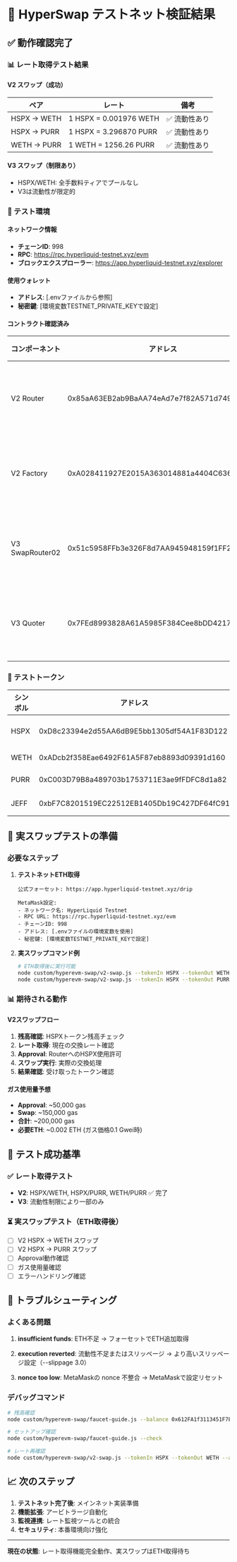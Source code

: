 # 🧪 HyperSwap テストネット検証結果

## ✅ 動作確認完了

### 📊 レート取得テスト結果

#### **V2 スワップ（成功）**
| ペア | レート | 備考 |
|------|--------|------|
| HSPX → WETH | 1 HSPX = 0.001976 WETH | ✅ 流動性あり |
| HSPX → PURR | 1 HSPX = 3.296870 PURR | ✅ 流動性あり |
| WETH → PURR | 1 WETH = 1256.26 PURR | ✅ 流動性あり |

#### **V3 スワップ（制限あり）**
- HSPX/WETH: 全手数料ティアでプールなし
- V3は流動性が限定的

### 🔧 テスト環境

#### **ネットワーク情報**
- **チェーンID**: 998
- **RPC**: https://rpc.hyperliquid-testnet.xyz/evm
- **ブロックエクスプローラー**: https://app.hyperliquid-testnet.xyz/explorer

#### **使用ウォレット**
- **アドレス**: [.envファイルから参照]
- **秘密鍵**: [環境変数TESTNET_PRIVATE_KEYで設定]

#### **コントラクト確認済み**
| コンポーネント | アドレス | 状態 |
|----------------|----------|------|
| V2 Router | 0x85aA63EB2ab9BaAA74eAd7e7f82A571d74901853 | ✅ 動作確認済み |
| V2 Factory | 0xA028411927E2015A363014881a4404C636218fb1 | ✅ 存在確認済み |
| V3 SwapRouter02 | 0x51c5958FFb3e326F8d7AA945948159f1FF27e14A | ✅ 存在確認済み |
| V3 Quoter | 0x7FEd8993828A61A5985F384Cee8bDD42177Aa263 | ✅ 存在確認済み |

### 📝 テストトークン

| シンボル | アドレス | 用途 |
|----------|----------|------|
| HSPX | 0xD8c23394e2d55AA6dB9E5bb1305df54A1F83D122 | HyperSwap メイントークン |
| WETH | 0xADcb2f358Eae6492F61A5F87eb8893d09391d160 | Wrapped Ether |
| PURR | 0xC003D79B8a489703b1753711E3ae9fFDFC8d1a82 | テスト用トークン |
| JEFF | 0xbF7C8201519EC22512EB1405Db19C427DF64fC91 | テスト用トークン |

## 🚀 実スワップテストの準備

### 必要なステップ

1. **テストネットETH取得**
   ```
   公式フォーセット: https://app.hyperliquid-testnet.xyz/drip
   
   MetaMask設定:
   - ネットワーク名: HyperLiquid Testnet
   - RPC URL: https://rpc.hyperliquid-testnet.xyz/evm
   - チェーンID: 998
   - アドレス: [.envファイルの環境変数を使用]
   - 秘密鍵: [環境変数TESTNET_PRIVATE_KEYで設定]
   ```

2. **実スワップコマンド例**
   ```bash
   # ETH取得後に実行可能
   node custom/hyperevm-swap/v2-swap.js --tokenIn HSPX --tokenOut WETH --amount 1 --slippage 2.0
   node custom/hyperevm-swap/v2-swap.js --tokenIn HSPX --tokenOut PURR --amount 5 --slippage 1.0
   ```

### 📊 期待される動作

#### **V2スワップフロー**
1. **残高確認**: HSPXトークン残高チェック
2. **レート取得**: 現在の交換レート確認
3. **Approval**: RouterへのHSPX使用許可
4. **スワップ実行**: 実際の交換処理
5. **結果確認**: 受け取ったトークン確認

#### **ガス使用量予想**
- **Approval**: ~50,000 gas
- **Swap**: ~150,000 gas
- **合計**: ~200,000 gas
- **必要ETH**: ~0.002 ETH (ガス価格0.1 Gwei時)

## 🎯 テスト成功基準

### ✅ レート取得テスト
- **V2**: HSPX/WETH, HSPX/PURR, WETH/PURR ✅ 完了
- **V3**: 流動性制限により一部のみ

### ⏳ 実スワップテスト（ETH取得後）
- [ ] V2 HSPX → WETH スワップ
- [ ] V2 HSPX → PURR スワップ
- [ ] Approval動作確認
- [ ] ガス使用量確認
- [ ] エラーハンドリング確認

## 🔧 トラブルシューティング

### よくある問題

1. **insufficient funds**: ETH不足
   → フォーセットでETH追加取得

2. **execution reverted**: 流動性不足またはスリッページ
   → より高いスリッページ設定（--slippage 3.0）

3. **nonce too low**: MetaMaskの nonce 不整合
   → MetaMaskで設定リセット

### デバッグコマンド

```bash
# 残高確認
node custom/hyperevm-swap/faucet-guide.js --balance 0x612FA1f3113451F7E6803DfC3A8498f0736E3bc5

# セットアップ確認
node custom/hyperevm-swap/faucet-guide.js --check

# レート再確認
node custom/hyperevm-swap/v2-swap.js --tokenIn HSPX --tokenOut WETH --amount 1 --quote-only
```

## 📈 次のステップ

1. **テストネット完了後**: メインネット実装準備
2. **機能拡張**: アービトラージ自動化
3. **監視連携**: レート監視ツールとの統合
4. **セキュリティ**: 本番環境向け強化

---

**現在の状態**: レート取得機能完全動作、実スワップはETH取得待ち